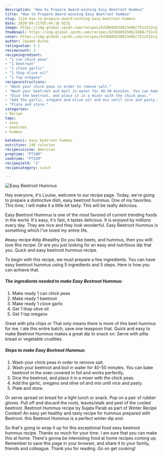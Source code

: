 ```yaml
---
description: "How to Prepare Award-winning Easy Beetroot Hummus"
title: "How to Prepare Award-winning Easy Beetroot Hummus"
slug: 1124-how-to-prepare-award-winning-easy-beetroot-hummus
date: 2020-09-21T05:44:16.923Z
image: https://img-global.cpcdn.com/recipes/6338689250623488/751x532cq70/easy-beetroot-hummus-recipe-main-photo.jpg
thumbnail: https://img-global.cpcdn.com/recipes/6338689250623488/751x532cq70/easy-beetroot-hummus-recipe-main-photo.jpg
cover: https://img-global.cpcdn.com/recipes/6338689250623488/751x532cq70/easy-beetroot-hummus-recipe-main-photo.jpg
author: Jayden Burke
ratingvalue: 3.1
reviewcount: 3
recipeingredient:
- "1 can chick peas"
- "1 beetroot"
- "1 clove garlic"
- "1 tbsp olive oil"
- "1 tsp oregano"
recipeinstructions:
- "Wash your chick peas in order to remove salt."
- "Wash your beetroot and boil in water for 40-50 minutes. You can bake beetroot in the oven covered in foil and works perfectly."
- "Dice the beetroot, and place it in a mixer with the chick peas."
- "Add the garlic, oregano and olive oil and mix until nice and pasty."
- "Plate and store."
categories:
- Recipe
tags:
- easy
- beetroot
- hummus

katakunci: easy beetroot hummus 
nutrition: 140 calories
recipecuisine: American
preptime: "PT10M"
cooktime: "PT32M"
recipeyield: "2"
recipecategory: Lunch

---
```



![Easy Beetroot Hummus](https://img-global.cpcdn.com/recipes/6338689250623488/751x532cq70/easy-beetroot-hummus-recipe-main-photo.jpg)

Hey everyone, it's Louise, welcome to our recipe page. Today, we're going to prepare a distinctive dish, easy beetroot hummus. One of my favorites. This time, I will make it a little bit tasty. This will be really delicious.

Easy Beetroot Hummus is one of the most favored of current trending foods in the world. It's easy, it's fast, it tastes delicious. It is enjoyed by millions every day. They are nice and they look wonderful. Easy Beetroot Hummus is something which I've loved my entire life.

#easy recipe #dip #healthy Do you like beets, and hummus, then you willl love this recipe. Or are you just looking for an easy and nutritious dip that you. Quick and easy beetroot hummus recipe.


To begin with this recipe, we must prepare a few ingredients. You can have easy beetroot hummus using 5 ingredients and 5 steps. Here is how you can achieve that.

<!--inarticleads1-->

##### The ingredients needed to make Easy Beetroot Hummus:

1. Make ready 1 can chick peas
1. Make ready 1 beetroot
1. Make ready 1 clove garlic
1. Get 1 tbsp olive oil
1. Get 1 tsp oregano


Great with pita chips or That only means there is more of this beet hummus for me. I ate this entire batch, save one teaspoon that. Quick and easy to make Beetroot Hummus makes a great dip to snack on. Serve with pitta bread or vegetable crudities. 

<!--inarticleads2-->

##### Steps to make Easy Beetroot Hummus:

1. Wash your chick peas in order to remove salt.
1. Wash your beetroot and boil in water for 40-50 minutes. You can bake beetroot in the oven covered in foil and works perfectly.
1. Dice the beetroot, and place it in a mixer with the chick peas.
1. Add the garlic, oregano and olive oil and mix until nice and pasty.
1. Plate and store.


Or serve spread on bread for a light lunch or snack. Pop on a pair of rubber gloves. Pull off and discard the roots, leaves/stalk and peel of the cooled beetroot. Beetroot Hummus recipe by Sujata Parab as part of Winter Recipe Contest! An easy yet healthy and tasty recipe for hummus prepared with Beetroot. this Beetroot Hummus is a perfect winter dip and. 

So that's going to wrap it up for this exceptional food easy beetroot hummus recipe. Thanks so much for your time. I am sure that you can make this at home. There's gonna be interesting food at home recipes coming up. Remember to save this page in your browser, and share it to your family, friends and colleague. Thank you for reading. Go on get cooking!
